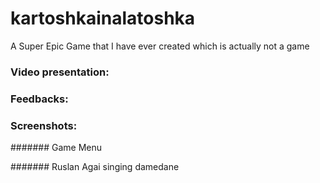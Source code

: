 # kartoshkainalatoshka
 
A Super Epic Game that I have ever created which is actually not a game

### Video presentation:

### Feedbacks:


### Screenshots:
####### Game Menu


####### Ruslan Agai singing damedane
